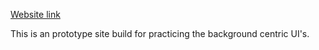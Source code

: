 <a href="https://maddymani.github.io/Task/">Website link</a><br>

This is an prototype site build for practicing the background centric UI's.
